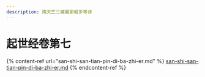 ```yaml
---
description: 隋天竺三藏闍那崛多等译
---
```


# 起世经卷第七

{% content-ref url="san-shi-san-tian-pin-di-ba-zhi-er.md" %}
[san-shi-san-tian-pin-di-ba-zhi-er.md](san-shi-san-tian-pin-di-ba-zhi-er.md)
{% endcontent-ref %}

